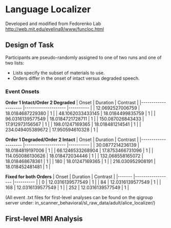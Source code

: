 # Language Localizer
Developed and modified from Fedorenko Lab <http://web.mit.edu/evelina9/www/funcloc.html>

## Design of Task
Participants are pseudo-randomly assigned to one of two runs and one of two lists:
- Lists specify the subset of materials to use. 
- Orders differ in the onset of intact versus degraded speech.

### Event Onsets
**Order 1 Intact/Order 2 Degraded**
| Onset              	| Duration           	| Contrast 	|
|--------------------	|--------------------	|----------	|
|  12.0692527006759  	|  18.0184687229380  	| 1        	|
|  48.1062033433145  	|  18.0184499835759  	| 1        	|
|  96.0316139577549  	|  18.0184721728711  	| 1        	|
|  150.087026843433  	|  17.912973156567   	| 1        	|
|  198.01247169365   	|  18.018481214541   	| 1        	|
|  234.049405389672  	|  17.950594610328   	| 1        	|

**Order 1 Degraded/Order 2 Intact**
| Onset              	| Duration           	| Contrast 	|
|--------------------	|--------------------	|----------	|
|  30.0877214236139  	|  18.0184819197006  	| 1        	|
|  66.1246533268904  	|  17.8753466731096  	| 1        	|
|  114.050086130626  	|  18.018472034446   	| 1        	|
|  132.068558165072  	|  18.018468678361   	| 1        	|
|  180               	|  18.01247169365    	| 1        	|
|  216.030952908191  	|  18.018452481481   	| 1        	|

**Fixed for both Orders**
| Onset 	| Duration         	| Contrast 	|
|-------	|------------------	|----------	|
|  0    	| 12.0316139577549 	| 1        	|
|  84   	| 12.0316139577549 	| 1        	|
|  168  	| 12.0316139577549 	| 1        	|
|  252  	| 12.0316139577549 	| 1        	|

(All event .txt files for first-level analyses can be found on the qigroup server under: in_scanner_behavioral/sl_raw_data/adult/alice_localizer/)

## First-level MRI Analysis

